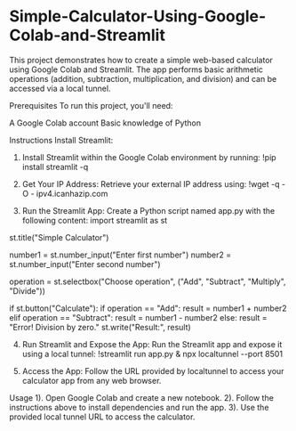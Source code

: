 # Simple-Calculator-Using-Google-Colab-and-Streamlit

This project demonstrates how to create a simple web-based calculator using Google Colab and Streamlit. The app performs basic arithmetic operations (addition, subtraction, multiplication, and division) and can be accessed via a local tunnel.

Prerequisites
To run this project, you'll need:

A Google Colab account
Basic knowledge of Python

Instructions
Install Streamlit:
1. Install Streamlit within the Google Colab environment by running:
!pip install streamlit -q

2. Get Your IP Address:
Retrieve your external IP address using:
!wget -q -O - ipv4.icanhazip.com

3. Run the Streamlit App:
Create a Python script named app.py with the following content:
import streamlit as st

st.title("Simple Calculator")

number1 = st.number_input("Enter first number")
number2 = st.number_input("Enter second number")

operation = st.selectbox("Choose operation", ("Add", "Subtract", "Multiply", "Divide"))

if st.button("Calculate"):
    if operation == "Add":
        result = number1 + number2
    elif operation == "Subtract":
        result = number1 - number2
        else:
            result = "Error! Division by zero."
    st.write("Result:", result)


4. Run Streamlit and Expose the App:
Run the Streamlit app and expose it using a local tunnel:
!streamlit run app.py & npx localtunnel --port 8501

5. Access the App:
Follow the URL provided by localtunnel to access your calculator app from any web browser.


Usage
1). Open Google Colab and create a new notebook.
2). Follow the instructions above to install dependencies and run the app.
3). Use the provided local tunnel URL to access the calculator.
